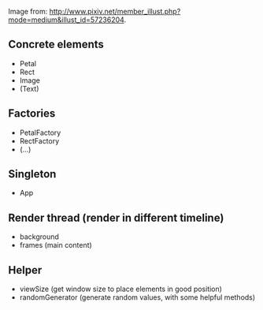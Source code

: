 
Image from: http://www.pixiv.net/member_illust.php?mode=medium&illust_id=57236204.

## Concrete elements
* Petal
* Rect
* Image
* (Text)

## Factories
* PetalFactory
* RectFactory
* (...)

## Singleton
* App

## Render thread (render in different timeline)
* background
* frames (main content)

## Helper
* viewSize (get window size to place elements in good position)
* randomGenerator (generate random values, with some helpful methods)
